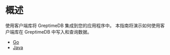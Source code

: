 # 概述

使用客户端库将 GreptimeDB 集成到您的应用程序中。
本指南将演示如何使用客户端库在 GreptimeDB 中写入和查询数据。

- [Go](go.md)
- [Java](java.md)
